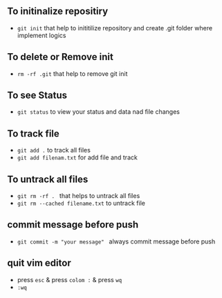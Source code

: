 ## To initinalize repositiry

- `git init` that help to inititilize repository and create .git folder where implement logics

## To delete or Remove init
 - `rm -rf .git` that help to remove git init

## To see Status
 - `git status` to view your status and data nad file changes 


## To track file
- `git add .` to track all files
- `git add filenam.txt` for add file and track

## To untrack all files
- `git rm -rf . ` that helps to untrack all files
- `git rm --cached filename.txt`  to untrack file   


## commit message before push

- `git commit -m "your message" ` always commit message before push

## quit vim editor
- press `esc` & press `colom :` & press `wq`
- `:wq`


